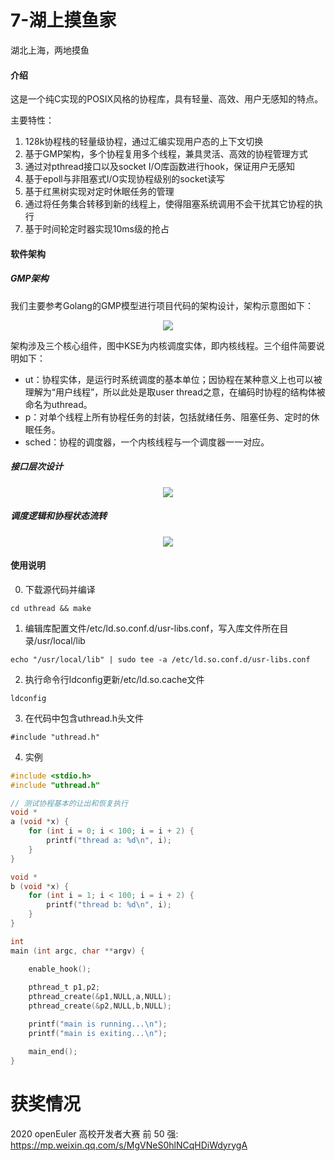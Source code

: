 # 7-湖上摸鱼家

湖北上海，两地摸鱼 

#### 介绍

这是一个纯C实现的POSIX风格的协程库，具有轻量、高效、用户无感知的特点。

主要特性：
1. 128k协程栈的轻量级协程，通过汇编实现用户态的上下文切换
2. 基于GMP架构，多个协程复用多个线程，兼具灵活、高效的协程管理方式
3. 通过对pthread接口以及socket I/O库函数进行hook，保证用户无感知
4. 基于epoll与非阻塞式I/O实现协程级别的socket读写
5. 基于红黑树实现对定时休眠任务的管理
6. 通过将任务集合转移到新的线程上，使得阻塞系统调用不会干扰其它协程的执行
7. 基于时间轮定时器实现10ms级的抢占

#### 软件架构

##### GMP架构
我们主要参考Golang的GMP模型进行项目代码的架构设计，架构示意图如下：

<div align = center>
    <img src="https://cdn.jsdelivr.net/gh/growvv/image-bed//mac-m1/image.png" width:50%; height:50% />
</div>

架构涉及三个核心组件，图中KSE为内核调度实体，即内核线程。三个组件简要说明如下：
- ut：协程实体，是运行时系统调度的基本单位；因协程在某种意义上也可以被理解为“用户线程”，所以此处是取user thread之意，在编码时协程的结构体被命名为uthread。  
- p：对单个线程上所有协程任务的封装，包括就绪任务、阻塞任务、定时的休眠任务。  
- sched：协程的调度器，一个内核线程与一个调度器一一对应。  

##### 接口层次设计
<div align = center>
    <img src="https://cdn.jsdelivr.net/gh/growvv/image-bed//mac-m1/20210331212521.png" width:50%; height:50% />
</div>

##### 调度逻辑和协程状态流转
<div align = center>
    <img src="https://cdn.jsdelivr.net/gh/growvv/image-bed//mac-m1/20210331232701.png" width:50%; height:50% />
</div>

#### 使用说明
0. 下载源代码并编译

`cd uthread && make`

1. 编辑库配置文件/etc/ld.so.conf.d/usr-libs.conf，写入库文件所在目录/usr/local/lib  

`echo "/usr/local/lib" | sudo tee -a /etc/ld.so.conf.d/usr-libs.conf`

2. 执行命令行ldconfig更新/etc/ld.so.cache文件

`ldconfig`

3. 在代码中包含uthread.h头文件

`#include "uthread.h"`

4. 实例

```C
#include <stdio.h>
#include "uthread.h"

// 测试协程基本的让出和恢复执行
void *
a (void *x) {
    for (int i = 0; i < 100; i = i + 2) {
        printf("thread a: %d\n", i);
    }
}

void * 
b (void *x) {
    for (int i = 1; i < 100; i = i + 2) {
        printf("thread b: %d\n", i);
    }
}

int
main (int argc, char **argv) {

    enable_hook();
    
    pthread_t p1,p2;
    pthread_create(&p1,NULL,a,NULL);
    pthread_create(&p2,NULL,b,NULL);

    printf("main is running...\n");
    printf("main is exiting...\n");

    main_end();
}

```

# 获奖情况


2020 openEuler 高校开发者大赛 前 50 强: https://mp.weixin.qq.com/s/MgVNeS0hlNCqHDiWdyrygA
